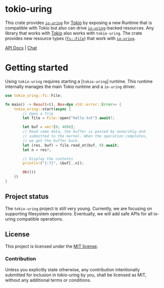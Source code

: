 # tokio-uring

This crate provides [`io-uring`] for [Tokio] by exposing a new Runtime that is
compatible with Tokio but also can drive [`io-uring`]-backed resources. Any
library that works with [Tokio] also works with `tokio-uring`. The crate
provides new resource types ([`fs::File`]) that work with [`io-uring`].

[`io-uring`]: https://unixism.net/loti/
[Tokio]: https://github.com/tokio-rs/tokio
[`fs::File`]: https://docs.rs/tokio-uring/latest/tokio_uring/fs/struct.File.html

[API Docs](https://docs.rs/tokio-uring/latest/tokio-uring) |
[Chat](https://discord.gg/tokio)

# Getting started

Using `tokio-uring` requires starting a [`tokio-uring`] runtime. This
runtime internally manages the main Tokio runtime and a `io-uring` driver.

```rust
use tokio_uring::fs::File;

fn main() -> Result<(), Box<dyn std::error::Error>> {
    tokio_uring::start(async {
        // Open a file
        let file = File::open("hello.txt").await?;

        let buf = vec![0; 4096];
        // Read some data, the buffer is passed by ownership and
        // submitted to the kernel. When the operation completes,
        // we get the buffer back.
        let (res, buf) = file.read_at(buf, 0).await;
        let n = res?;

        // Display the contents
        println!("{:?}", &buf[..n]);

        Ok(())
    })
}
```

## Project status

The `tokio-uring` project is still very young. Currently, we are focusing on
supporting filesystem operations. Eventually, we will add safe APIs for all
io-uring compatible operations.

## License

This project is licensed under the [MIT license].

[MIT license]: LICENSE

### Contribution

Unless you explicitly state otherwise, any contribution intentionally submitted
for inclusion in tokio-uring by you, shall be licensed as MIT, without any
additional terms or conditions.
